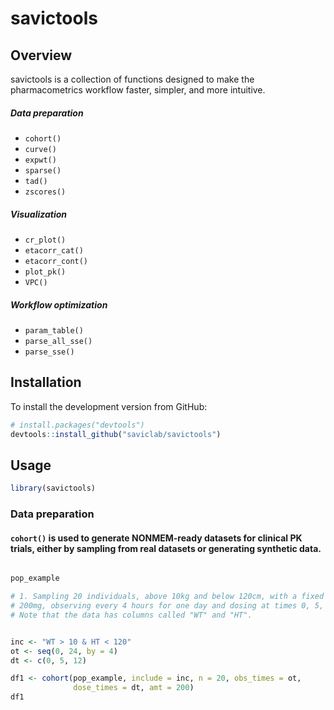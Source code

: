 # savictools

## Overview
savictools is a collection of functions designed to make the pharmacometrics 
workflow faster, simpler, and more intuitive.

##### Data preparation
- `cohort()`
- `curve()`
- `expwt()`
- `sparse()`
- `tad()`
- `zscores()`

##### Visualization
- `cr_plot()`
- `etacorr_cat()`
- `etacorr_cont()`
- `plot_pk()`
- `VPC()`

##### Workflow optimization
- `param_table()`
- `parse_all_sse()`
- `parse_sse()`


## Installation
To install the development version from GitHub:
```R
# install.packages("devtools")  
devtools::install_github("saviclab/savictools")
``` 

## Usage
```R
library(savictools)
```

### Data preparation

#### `cohort()` is used to generate NONMEM-ready datasets for clinical PK trials, either by sampling from real datasets or generating synthetic data.

```R

pop_example

# 1. Sampling 20 individuals, above 10kg and below 120cm, with a fixed dose of 
# 200mg, observing every 4 hours for one day and dosing at times 0, 5, and 12. 
# Note that the data has columns called "WT" and "HT".


inc <- "WT > 10 & HT < 120"
ot <- seq(0, 24, by = 4)
dt <- c(0, 5, 12)

df1 <- cohort(pop_example, include = inc, n = 20, obs_times = ot,
              dose_times = dt, amt = 200)
df1
```

